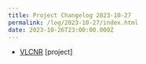 ```yaml
---
title: Project Changelog 2023-10-27
permalink: /log/2023-10-27/index.html
date: 2023-10-26T23:00:00.000Z
---
```


- [VLCNR](https://vlcnr.rknight.me) [project] 